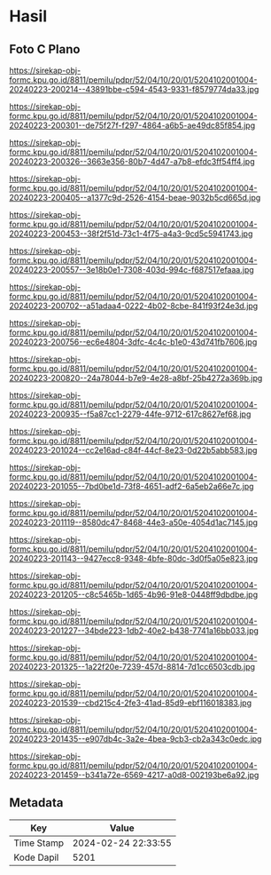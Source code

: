 # Hasil

## Foto C Plano

https://sirekap-obj-formc.kpu.go.id/8811/pemilu/pdpr/52/04/10/20/01/5204102001004-20240223-200214--43891bbe-c594-4543-9331-f8579774da33.jpg

https://sirekap-obj-formc.kpu.go.id/8811/pemilu/pdpr/52/04/10/20/01/5204102001004-20240223-200301--de75f27f-f297-4864-a6b5-ae49dc85f854.jpg

https://sirekap-obj-formc.kpu.go.id/8811/pemilu/pdpr/52/04/10/20/01/5204102001004-20240223-200326--3663e356-80b7-4d47-a7b8-efdc3ff54ff4.jpg

https://sirekap-obj-formc.kpu.go.id/8811/pemilu/pdpr/52/04/10/20/01/5204102001004-20240223-200405--a1377c9d-2526-4154-beae-9032b5cd665d.jpg

https://sirekap-obj-formc.kpu.go.id/8811/pemilu/pdpr/52/04/10/20/01/5204102001004-20240223-200453--38f2f51d-73c1-4f75-a4a3-9cd5c5941743.jpg

https://sirekap-obj-formc.kpu.go.id/8811/pemilu/pdpr/52/04/10/20/01/5204102001004-20240223-200557--3e18b0e1-7308-403d-994c-f687517efaaa.jpg

https://sirekap-obj-formc.kpu.go.id/8811/pemilu/pdpr/52/04/10/20/01/5204102001004-20240223-200702--a51adaa4-0222-4b02-8cbe-841f93f24e3d.jpg

https://sirekap-obj-formc.kpu.go.id/8811/pemilu/pdpr/52/04/10/20/01/5204102001004-20240223-200756--ec6e4804-3dfc-4c4c-b1e0-43d741fb7606.jpg

https://sirekap-obj-formc.kpu.go.id/8811/pemilu/pdpr/52/04/10/20/01/5204102001004-20240223-200820--24a78044-b7e9-4e28-a8bf-25b4272a369b.jpg

https://sirekap-obj-formc.kpu.go.id/8811/pemilu/pdpr/52/04/10/20/01/5204102001004-20240223-200935--f5a87cc1-2279-44fe-9712-617c8627ef68.jpg

https://sirekap-obj-formc.kpu.go.id/8811/pemilu/pdpr/52/04/10/20/01/5204102001004-20240223-201024--cc2e16ad-c84f-44cf-8e23-0d22b5abb583.jpg

https://sirekap-obj-formc.kpu.go.id/8811/pemilu/pdpr/52/04/10/20/01/5204102001004-20240223-201055--7bd0be1d-73f8-4651-adf2-6a5eb2a66e7c.jpg

https://sirekap-obj-formc.kpu.go.id/8811/pemilu/pdpr/52/04/10/20/01/5204102001004-20240223-201119--8580dc47-8468-44e3-a50e-4054d1ac7145.jpg

https://sirekap-obj-formc.kpu.go.id/8811/pemilu/pdpr/52/04/10/20/01/5204102001004-20240223-201143--9427ecc8-9348-4bfe-80dc-3d0f5a05e823.jpg

https://sirekap-obj-formc.kpu.go.id/8811/pemilu/pdpr/52/04/10/20/01/5204102001004-20240223-201205--c8c5465b-1d65-4b96-91e8-0448ff9dbdbe.jpg

https://sirekap-obj-formc.kpu.go.id/8811/pemilu/pdpr/52/04/10/20/01/5204102001004-20240223-201227--34bde223-1db2-40e2-b438-7741a16bb033.jpg

https://sirekap-obj-formc.kpu.go.id/8811/pemilu/pdpr/52/04/10/20/01/5204102001004-20240223-201325--1a22f20e-7239-457d-8814-7d1cc6503cdb.jpg

https://sirekap-obj-formc.kpu.go.id/8811/pemilu/pdpr/52/04/10/20/01/5204102001004-20240223-201539--cbd215c4-2fe3-41ad-85d9-ebf116018383.jpg

https://sirekap-obj-formc.kpu.go.id/8811/pemilu/pdpr/52/04/10/20/01/5204102001004-20240223-201435--e907db4c-3a2e-4bea-9cb3-cb2a343c0edc.jpg

https://sirekap-obj-formc.kpu.go.id/8811/pemilu/pdpr/52/04/10/20/01/5204102001004-20240223-201459--b341a72e-6569-4217-a0d8-002193be6a92.jpg


## Metadata

| Key        | Value               |
| ---------- | ------------------- |
| Time Stamp | 2024-02-24 22:33:55 |
| Kode Dapil | 5201                |



